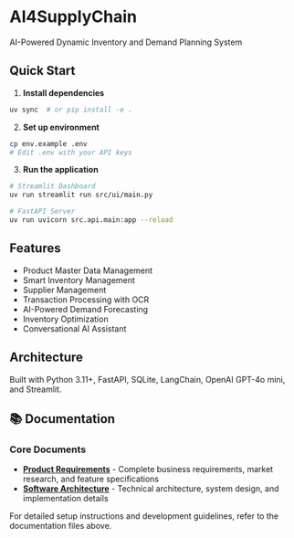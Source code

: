 # AI4SupplyChain

AI-Powered Dynamic Inventory and Demand Planning System

## Quick Start

1. **Install dependencies**
```bash
uv sync  # or pip install -e .
```

2. **Set up environment**
```bash
cp env.example .env
# Edit .env with your API keys
```

3. **Run the application**
```bash
# Streamlit Dashboard
uv run streamlit run src/ui/main.py

# FastAPI Server
uv run uvicorn src.api.main:app --reload
```

## Features

- Product Master Data Management
- Smart Inventory Management
- Supplier Management  
- Transaction Processing with OCR
- AI-Powered Demand Forecasting
- Inventory Optimization
- Conversational AI Assistant

## Architecture

Built with Python 3.11+, FastAPI, SQLite, LangChain, OpenAI GPT-4o mini, and Streamlit.

## 📚 Documentation

### **Core Documents**
- **[Product Requirements](docs/PRODUCT_REQUIREMENTS.md)** - Complete business requirements, market research, and feature specifications
- **[Software Architecture](docs/Software_Architecture.md)** - Technical architecture, system design, and implementation details

For detailed setup instructions and development guidelines, refer to the documentation files above.